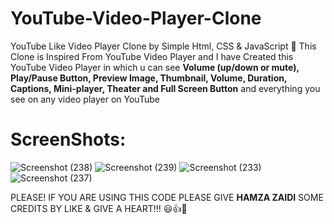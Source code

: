 # YouTube-Video-Player-Clone
YouTube Like Video Player Clone by Simple Html, CSS &amp; JavaScript 🙂
This Clone is Inspired From YouTube Video Player and I have Created this YouTube Video Player in which u can see **Volume (up/down or mute), Play/Pause Button, Preview Image, Thumbnail, Volume, Duration, Captions, Mini-player, Theater and Full Screen Button** and everything you see on any video player on YouTube 

# ScreenShots:
![Screenshot (238)](https://user-images.githubusercontent.com/52501040/175824890-40a65156-894f-4fbf-afc0-56982c71118c.png)
![Screenshot (239)](https://user-images.githubusercontent.com/52501040/175824892-84ae6c0e-79f7-41a8-b425-f83f28a622bd.png)
![Screenshot (233)](https://user-images.githubusercontent.com/52501040/175824894-175f574e-a71e-444d-a3c5-003a090a4c18.png)
![Screenshot (237)](https://user-images.githubusercontent.com/52501040/175824888-94d8cdb5-d8f5-4e7e-b83d-9f4641de6e84.png)

PLEASE! IF YOU ARE USING THIS CODE PLEASE GIVE **HAMZA ZAIDI** SOME CREDITS BY LIKE & GIVE A HEART!!! 😃👍💛
